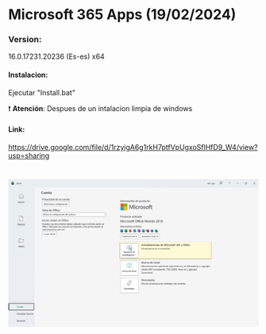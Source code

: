 # Microsoft 365 Apps (19/02/2024)

### Version:
16.0.17231.20236 (Es-es) x64


#### Instalacion:
Ejecutar "Install.bat"

:exclamation: **Atención**: Despues de un intalacion limpia de windows

#### Link:
https://drive.google.com/file/d/1rzyigA6g1rkH7ptfVpUgxoSflHfD9_W4/view?usp=sharing

# <img src="https://github.com/wernser412/Microsoft-365-Apps/blob/main/M365.jpg">
